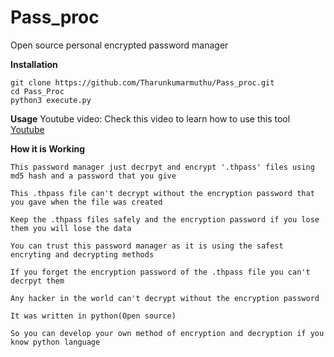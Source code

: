 # Pass_proc
Open source personal encrypted password manager

**Installation**

```
git clone https://github.com/Tharunkumarmuthu/Pass_proc.git
cd Pass_Proc
python3 execute.py
```
**Usage**
Youtube video:
Check this video to learn how to use this tool
[Youtube](http://github.com)

**How it is Working**
```
This password manager just decrpyt and encrypt '.thpass' files using md5 hash and a password that you give

This .thpass file can't decrypt without the encryption password that you gave when the file was created

Keep the .thpass files safely and the encryption password if you lose them you will lose the data

You can trust this password manager as it is using the safest encryting and decrypting methods

If you forget the encryption password of the .thpass file you can't decrpyt them

Any hacker in the world can't decrypt without the encryption password

It was written in python(Open source)

So you can develop your own method of encryption and decryption if you know python language
```

